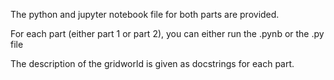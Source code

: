 The python and jupyter notebook file for both parts are provided.

For each part (either part 1 or part 2), you can either run the .pynb or the .py file

The description of the gridworld is given as docstrings for each part.
